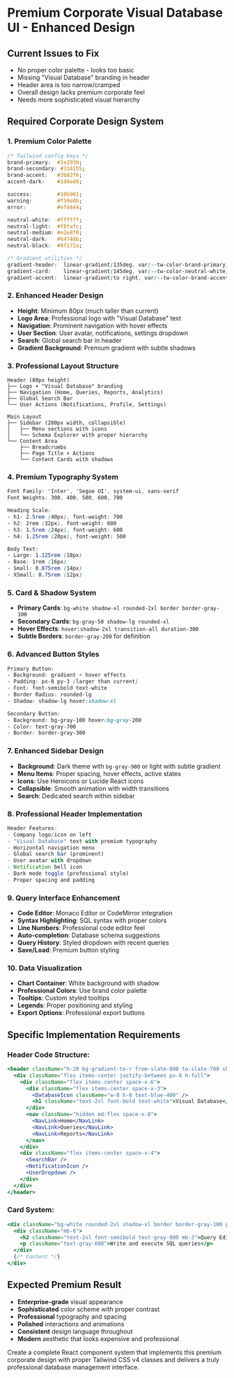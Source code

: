 # Premium Corporate Visual Database UI - Enhanced Design

## Current Issues to Fix
- No proper color palette - looks too basic
- Missing "Visual Database" branding in header
- Header area is too narrow/cramped
- Overall design lacks premium corporate feel
- Needs more sophisticated visual hierarchy

## Required Corporate Design System

### 1. Premium Color Palette
```css
/* Tailwind config keys */
brand-primary:  #1e293b;
brand-secondary: #334155;
brand-accent:   #3b82f6;
accent-dark:    #1d4ed8;

success:        #10b981;
warning:        #f59e0b;
error:          #ef4444;

neutral-white:  #ffffff;
neutral-light:  #f8fafc;
neutral-medium: #e2e8f0;
neutral-dark:   #64748b;
neutral-black:  #0f172a;

/* Gradient utilities */
gradient-header:  linear-gradient(135deg, var(--tw-color-brand-primary) 0%, var(--tw-color-brand-secondary) 100%);
gradient-card:    linear-gradient(145deg, var(--tw-color-neutral-white) 0%, var(--tw-color-neutral-light) 100%);
gradient-accent:  linear-gradient(to right, var(--tw-color-brand-accent), var(--tw-color-accent-dark));
```

### 2. Enhanced Header Design
- **Height**: Minimum 80px (much taller than current)
- **Logo Area**: Professional logo with "Visual Database" text
- **Navigation**: Prominent navigation with hover effects
- **User Section**: User avatar, notifications, settings dropdown
- **Search**: Global search bar in header
- **Gradient Background**: Premium gradient with subtle shadows

### 3. Professional Layout Structure
```
Header (80px height)
├── Logo + "Visual Database" branding
├── Navigation (Home, Queries, Reports, Analytics)
├── Global Search Bar
└── User Actions (Notifications, Profile, Settings)

Main Layout
├── Sidebar (280px width, collapsible)
│   ├── Menu sections with icons
│   └── Schema Explorer with proper hierarchy
└── Content Area
    ├── Breadcrumbs
    ├── Page Title + Actions
    └── Content Cards with shadows
```

### 4. Premium Typography System
```css
Font Family: 'Inter', 'Segoe UI', system-ui, sans-serif
Font Weights: 300, 400, 500, 600, 700

Heading Scale:
- h1: 2.5rem (40px), font-weight: 700
- h2: 2rem (32px), font-weight: 600
- h3: 1.5rem (24px), font-weight: 600
- h4: 1.25rem (20px), font-weight: 500

Body Text:
- Large: 1.125rem (18px)
- Base: 1rem (16px)
- Small: 0.875rem (14px)
- XSmall: 0.75rem (12px)
```

### 5. Card & Shadow System
- **Primary Cards**: `bg-white shadow-xl rounded-2xl border border-gray-100`
- **Secondary Cards**: `bg-gray-50 shadow-lg rounded-xl`
- **Hover Effects**: `hover:shadow-2xl transition-all duration-300`
- **Subtle Borders**: `border-gray-200` for definition

### 6. Advanced Button Styles
```css
Primary Button:
- Background: gradient + hover effects
- Padding: px-8 py-3 (larger than current)
- Font: font-semibold text-white
- Border Radius: rounded-lg
- Shadow: shadow-lg hover:shadow-xl

Secondary Button:
- Background: bg-gray-100 hover:bg-gray-200
- Color: text-gray-700
- Border: border-gray-300
```

### 7. Enhanced Sidebar Design
- **Background**: Dark theme with `bg-gray-900` or light with subtle gradient
- **Menu Items**: Proper spacing, hover effects, active states
- **Icons**: Use Heroicons or Lucide React icons
- **Collapsible**: Smooth animation with width transitions
- **Search**: Dedicated search within sidebar

### 8. Professional Header Implementation
```jsx
Header Features:
- Company logo/icon on left
- "Visual Database" text with premium typography
- Horizontal navigation menu
- Global search bar (prominent)
- User avatar with dropdown
- Notification bell icon
- Dark mode toggle (professional style)
- Proper spacing and padding
```

### 9. Query Interface Enhancement
- **Code Editor**: Monaco Editor or CodeMirror integration
- **Syntax Highlighting**: SQL syntax with proper colors
- **Line Numbers**: Professional code editor feel
- **Auto-completion**: Database schema suggestions
- **Query History**: Styled dropdown with recent queries
- **Save/Load**: Premium button styling

### 10. Data Visualization
- **Chart Container**: White background with shadow
- **Professional Colors**: Use brand color palette
- **Tooltips**: Custom styled tooltips
- **Legends**: Proper positioning and styling
- **Export Options**: Professional export buttons

## Specific Implementation Requirements

### Header Code Structure:
```jsx
<header className="h-20 bg-gradient-to-r from-slate-800 to-slate-700 shadow-xl">
  <div className="flex items-center justify-between px-8 h-full">
    <div className="flex items-center space-x-6">
      <div className="flex items-center space-x-3">
        <DatabaseIcon className="w-8 h-8 text-blue-400" />
        <h1 className="text-2xl font-bold text-white">Visual Database</h1>
      </div>
      <nav className="hidden md:flex space-x-8">
        <NavLink>Home</NavLink>
        <NavLink>Queries</NavLink>
        <NavLink>Reports</NavLink>
      </nav>
    </div>
    <div className="flex items-center space-x-4">
      <SearchBar />
      <NotificationIcon />
      <UserDropdown />
    </div>
  </div>
</header>
```

### Card System:
```jsx
<div className="bg-white rounded-2xl shadow-xl border border-gray-100 p-8">
  <div className="mb-6">
    <h2 className="text-2xl font-semibold text-gray-900 mb-2">Query Editor</h2>
    <p className="text-gray-600">Write and execute SQL queries</p>
  </div>
  {/* Content */}
</div>
```

## Expected Premium Result
- **Enterprise-grade** visual appearance
- **Sophisticated** color scheme with proper contrast
- **Professional** typography and spacing
- **Polished** interactions and animations
- **Consistent** design language throughout
- **Modern** aesthetic that looks expensive and professional

Create a complete React component system that implements this premium corporate design with proper Tailwind CSS v4 classes and delivers a truly professional database management interface.